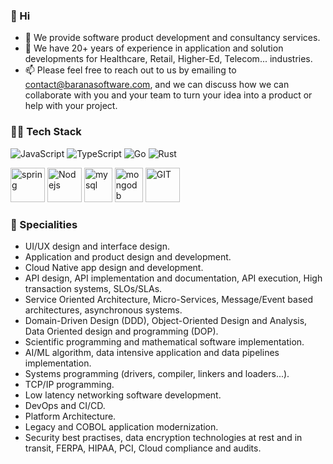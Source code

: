 ### 👋 Hi

- 🔭 We provide software product development and consultancy services.
- 🌱 We have 20+ years of experience in application and solution developments for Healthcare, Retail, Higher-Ed, Telecom... industries. 
- 📫 Please feel free to reach out to us by emailing to contact@baranasoftware.com, and we can discuss
  how we can collaborate with you and your team to turn your idea into a product or help with your project.

### 🔨🔧 Tech Stack
<p>
     <img src="https://www.vectorlogo.zone/logos/javascript/javascript-ar21.svg" alt="JavaScript" />
     <img src="https://www.vectorlogo.zone/logos/typescriptlang/typescriptlang-icon.svg" alt="TypeScript"/>
     <img src="https://www.vectorlogo.zone/logos/golang/golang-ar21.svg" alt="Go" />
     <img src="https://www.vectorlogo.zone/logos/rust-lang/rust-lang-ar21.svg" alt="Rust"/>

</p>

<p>
<img src="https://www.vectorlogo.zone/logos/springio/springio-icon.svg" alt="spring" width="55" height="55"/>
      <img src="https://www.vectorlogo.zone/logos/nodejs/nodejs-icon.svg" alt="Nodejs" width="55" height="55"/>
      <img src="https://www.vectorlogo.zone/logos/mysql/mysql-icon.svg" alt="mysql" width="45" height="55"/>
      <img src="https://www.vectorlogo.zone/logos/mongodb/mongodb-icon.svg" alt="mongodb" width="45" height="55"/>
      <img src="https://www.vectorlogo.zone/logos/git-scm/git-scm-icon.svg" alt="GIT" width="55" height="55"/>
</p>

### 👷 Specialities
- UI/UX design and interface design.
- Application and product design and development.
- Cloud Native app design and development.
- API design, API implementation and documentation, API execution, High transaction systems, SLOs/SLAs.
- Service Oriented Architecture, Micro-Services, Message/Event based architectures, asynchronous systems.
- Domain-Driven Design (DDD), Object-Oriented Design and Analysis, Data Oriented design and programming (DOP).
- Scientific programming and mathematical software implementation.
- AI/ML algorithm, data intensive application and data pipelines implementation.
- Systems programming (drivers, compiler, linkers and loaders...).
- TCP/IP programming.
- Low latency networking software development.
- DevOps and CI/CD.
- Platform Architecture.
- Legacy and COBOL application modernization.
- Security best practises, data encryption technologies at rest and in transit, FERPA, HIPAA, PCI, Cloud compliance and audits.
